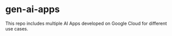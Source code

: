 # gen-ai-apps
This repo includes multiple AI Apps developed on Google Cloud for different use cases.
